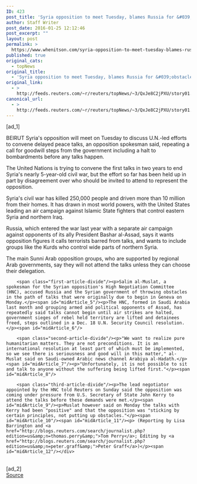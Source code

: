 ```yaml
---
ID: 423
post_title: 'Syria opposition to meet Tuesday, blames Russia for &#039;obstacles&#039;'
author: Staff Writer
post_date: 2016-01-25 12:12:46
post_excerpt: ""
layout: post
permalink: >
  https://www.whenitson.com/syria-opposition-to-meet-tuesday-blames-russia-for-obstacles/
published: true
original_cats:
  - topNews
original_title:
  - 'Syria opposition to meet Tuesday, blames Russia for &#039;obstacles&#039;'
original_link:
  - >
    http://feeds.reuters.com/~r/reuters/topNews/~3/QxJe8C2jPXU/story01.htm
canonical_url:
  - >
    http://feeds.reuters.com/~r/reuters/topNews/~3/QxJe8C2jPXU/story01.htm
---
```

 [ad_1]
<br><div id="articleText">
<span id="midArticle_start"/>

<span class="focusParagraph" readability="6"><p><span class="articleLocation">BEIRUT</span> Syria's opposition will meet on Tuesday to discuss U.N.-led efforts to convene delayed peace talks, an opposition spokesman said, repeating a call for goodwill steps from the government including a halt to bombardments before any talks happen.</p></span><span id="midArticle_0"/><p>The United Nations is trying to convene the first talks in two years to end Syria's nearly 5-year-old civil war, but the effort so far has been held up in part by disagreement over who should be invited to attend to represent the opposition.</p><span id="midArticle_1"/><p>Syria's civil war has killed 250,000 people and driven more than 10 million from their homes. It has drawn in most world powers, with the United States leading an air campaign against Islamic State fighters that control eastern Syria and northern Iraq.</p><span id="midArticle_2"/><p>Russia, which entered the war last year with a separate air campaign against opponents of its ally President Bashar al-Assad, says it wants opposition figures it calls terrorists barred from talks, and wants to include groups like the Kurds who control wide parts of northern Syria.</p><span id="midArticle_3"/><p>The main Sunni Arab opposition groups, who are supported by regional Arab governments, say they will not attend the talks unless they can choose their delegation.</p><span id="midArticle_4"/>
        
        <span class="first-article-divide"/><p>Salim al-Muslat, a spokesman for the Syrian opposition's High Negotiation Committee (HNC), accused Russia and the Syrian government of throwing obstacles in the path of talks that were originally due to begin in Geneva on Monday.</p><span id="midArticle_5"/><p>The HNC, formed in Saudi Arabia last month and grouping armed and political opponents of Assad, has repeatedly said talks cannot begin until air strikes are halted, government sieges of rebel held territory are lifted and detainees freed, steps outlined in a Dec. 18 U.N. Security Council resolution.</p><span id="midArticle_6"/>
        
        <span class="second-article-divide"/><p>"We want to realize pure humanitarian matters. They are not preconditions. It is an international resolution at least part of which must be implemented, so we see there is seriousness and good will in this matter," al-Muslat said on Saudi-owned Arabic news channel Arabiya al-Hadath.</p><span id="midArticle_7"/><p>"Unfortunately, it is not possible to sit and talk to anyone without the suffering being lifted first."</p><span id="midArticle_8"/>
        
        <span class="third-article-divide"/><p>The lead negotiator appointed by the HNC told Reuters on Sunday said the opposition was coming under pressure from U.S. Secretary of State John Kerry to attend the talks before these demands were met.</p><span id="midArticle_9"/><p>Muslat however said on Monday the talks with Kerry had been "positive" and that the opposition was "sticking by certain principles, not putting up obstacles."</p><span id="midArticle_10"/><span id="midArticle_11"/><p> (Reporting by Lisa Barrington and <a href="http://blogs.reuters.com/search/journalist.php?edition=us&amp;n=thomas.perry&amp;">Tom Perry</a>; Editing by <a href="http://blogs.reuters.com/search/journalist.php?edition=us&amp;n=peter.graff&amp;">Peter Graff</a>)</p><span id="midArticle_12"/></div>
<br>[ad_2]
<br><a href="http://feeds.reuters.com/~r/reuters/topNews/~3/QxJe8C2jPXU/story01.htm">Source </a>